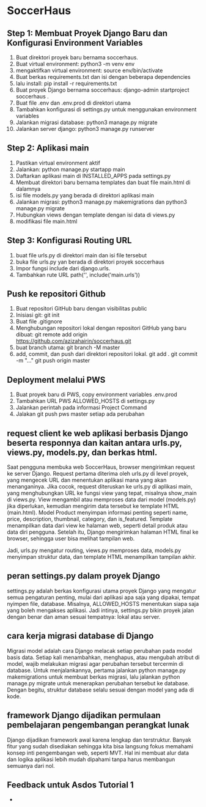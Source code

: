 # SoccerHaus

## Step 1: Membuat Proyek Django Baru dan Konfigurasi Environment Variables
1. Buat direktori proyek baru bernama soccerhaus.
2. Buat virtual environment: python3 -m venv env
3. mengaktifkan virtual environment: source env/bin/activate
4. Buat berkas requirements.txt dan isi dengan beberapa dependencies
5. lalu install: pip install -r requirements.txt
6. Buat proyek Django bernama soccerhaus: django-admin startproject soccerhaus .
7. Buat file .env dan .env.prod di direktori utama
8. Tambahkan konfigurasi di settings.py untuk menggunakan environment variables
9. Jalankan migrasi database: python3 manage.py migrate
10. Jalankan server django: python3 manage.py runserver

## Step 2: Aplikasi main
1. Pastikan virtual environment aktif
2. Jalankan: python manage.py startapp main
3. Daftarkan aplikasi main di INSTALLED_APPS pada settings.py
4. Membuat direktori baru bernama templates dan buat file main.html di dalamnya
5. isi file models.py yang berada di direktori aplikasi main
6. Jalankan migrasi: python3 manage.py makemigrations dan python3 manage.py migrate
7. Hubungkan views dengan template dengan isi data di views.py
8. modifikasi file main.html

## Step 3: Konfigurasi Routing URL
1. buat file urls.py di direktori main dan isi file tersebut
2. buka file urls.py yan berada di direktori proyek soccerhaus
3. Impor fungsi include dari django.urls.
4. Tambahkan rute URL path('', include('main.urls'))

## Push ke repositori Github
1. Buat repositori GitHub baru dengan visibilitas public
2. Inisiasi git: git init
3. Buat file .gitignore
4. Menghubungan repositori lokal dengan repositori GitHub yang baru dibuat: git remote add origin https://github.com/azizahairin/soccerhaus.git
5. buat branch utama: git branch -M master
6. add, commit, dan push dari direktori repositori lokal.
git add .
git commit -m "..."
git push origin master

## Deployment melalui PWS
1. Buat proyek baru di PWS, copy environment variables .env.prod
2. Tambahkan URL PWS ALLOWED_HOSTS di settings.py
3. Jalankan perintah pada informasi Project Command
4. Jalakan git push pws master setiap ada perubahan

## request client ke web aplikasi berbasis Django beserta responnya dan kaitan antara urls.py, views.py, models.py, dan berkas html.
Saat pengguna membuka web SoccerHaus, browser mengirimkan request ke server Django. Request pertama diterima oleh urls.py di level proyek, yang mengecek URL dan menentukan aplikasi mana yang akan menanganinya. Jika cocok, request diteruskan ke urls.py di aplikasi main, yang menghubungkan URL ke fungsi view yang tepat, misalnya show_main di views.py. View mengambil atau memproses data dari model (models.py) jika diperlukan, kemudian mengirim data tersebut ke template HTML (main.html). Model Product menyimpan informasi penting seperti name, price, description, thumbnail, category, dan is_featured. Template menampilkan data dari view ke halaman web, seperti detail produk atau data diri pengguna. Setelah itu, Django mengirimkan halaman HTML final ke browser, sehingga user bisa melihat tampilan web. 

Jadi, urls.py mengatur routing, views.py memproses data, models.py menyimpan struktur data, dan template HTML menampilkan tampilan akhir.

## peran settings.py dalam proyek Django
settings.py adalah berkas konfigurasi utama proyek Django yang mengatur semua pengaturan penting, mulai dari aplikasi apa saja yang dipakai, tempat nyimpen file, database. Misalnya, ALLOWED_HOSTS menentukan siapa saja yang boleh mengakses aplikasi. Jadi intinya, settings.py bikin proyek jalan dengan benar dan aman sesuai tempatnya: lokal atau server.

## cara kerja migrasi database di Django
Migrasi model adalah cara Django melacak setiap perubahan pada model basis data. Setiap kali menambahkan, menghapus, atau mengubah atribut di model, wajib melakukan migrasi agar perubahan tersebut tercermin di database. Untuk menjalankannya, pertama jalankan python manage.py makemigrations untuk membuat berkas migrasi, lalu jalankan python manage.py migrate untuk menerapkan perubahan tersebut ke database. Dengan begitu, struktur database selalu sesuai dengan model yang ada di kode. 

## framework Django dijadikan permulaan pembelajaran pengembangan perangkat lunak
Django dijadikan framework awal karena lengkap dan terstruktur. Banyak fitur yang sudah disediakan sehingga kita bisa langsung fokus memahami konsep inti pengembangan web, seperti MVT. Hal ini membuat alur data dan logika aplikasi lebih mudah dipahami tanpa harus membangun semuanya dari nol.

## Feedback untuk Asdos Tutorial 1
-

